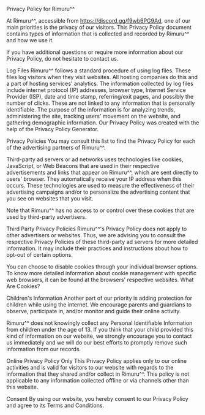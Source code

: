 Privacy Policy for Rimuru^^

At Rimuru^^, accessible from https://discord.gg/f9wb6PG9Ad, one of our main priorities is the privacy of our visitors. This Privacy Policy document contains types of information that is collected and recorded by Rimuru^^ and how we use it.

If you have additional questions or require more information about our Privacy Policy, do not hesitate to contact us.

Log Files
Rimuru^^ follows a standard procedure of using log files. These files log visitors when they visit websites. All hosting companies do this and a part of hosting services' analytics. The information collected by log files include internet protocol (IP) addresses, browser type, Internet Service Provider (ISP), date and time stamp, referring/exit pages, and possibly the number of clicks. These are not linked to any information that is personally identifiable. The purpose of the information is for analyzing trends, administering the site, tracking users' movement on the website, and gathering demographic information. Our Privacy Policy was created with the help of the Privacy Policy Generator.

Privacy Policies
You may consult this list to find the Privacy Policy for each of the advertising partners of Rimuru^^.

Third-party ad servers or ad networks uses technologies like cookies, JavaScript, or Web Beacons that are used in their respective advertisements and links that appear on Rimuru^^, which are sent directly to users' browser. They automatically receive your IP address when this occurs. These technologies are used to measure the effectiveness of their advertising campaigns and/or to personalize the advertising content that you see on websites that you visit.

Note that Rimuru^^ has no access to or control over these cookies that are used by third-party advertisers.

Third Party Privacy Policies
Rimuru^^'s Privacy Policy does not apply to other advertisers or websites. Thus, we are advising you to consult the respective Privacy Policies of these third-party ad servers for more detailed information. It may include their practices and instructions about how to opt-out of certain options.

You can choose to disable cookies through your individual browser options. To know more detailed information about cookie management with specific web browsers, it can be found at the browsers' respective websites. What Are Cookies?

Children's Information
Another part of our priority is adding protection for children while using the internet. We encourage parents and guardians to observe, participate in, and/or monitor and guide their online activity.

Rimuru^^ does not knowingly collect any Personal Identifiable Information from children under the age of 13. If you think that your child provided this kind of information on our website, we strongly encourage you to contact us immediately and we will do our best efforts to promptly remove such information from our records.

Online Privacy Policy Only
This Privacy Policy applies only to our online activities and is valid for visitors to our website with regards to the information that they shared and/or collect in Rimuru^^. This policy is not applicable to any information collected offline or via channels other than this website.

Consent
By using our website, you hereby consent to our Privacy Policy and agree to its Terms and Conditions.
